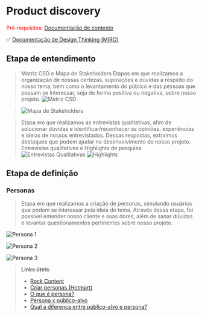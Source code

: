 # Product discovery

<span style="color:red">Pré-requisitos: <a href="01-Contexto.md"> Documentação de contexto</a></span>

✅ [Documentação de Design Thinking (MIRO)](files/processo-dt.pdf)

## Etapa de entendimento


> Matriz CSD e Mapa de Stakeholders
> Etapas em que realizamos a organização de nossas certezas, suposições e dúvidas a respeito do nosso tema, bem como o levantamento do público e das pessoas que possam se interessar, seja de forma positiva ou negativa, sobre nosso projeto.
> ![Matriz CSD](https://github.com/user-attachments/assets/cbd7fcc3-d104-46fa-9cbc-a0ee1a3c3afd)

> ![Mapa de Stakeholders](https://github.com/user-attachments/assets/498b6f86-97f2-4a04-9586-685a1fd13d9b)

> Etapa em que realizamos as entrevistas qualitativas, afim de solucionar dúvidas e identificar/reconhecer as opiniões, experiências e ideias de nossos entrevistados. Dessas respostas, extraímos destaques que podem ajudar no desenvolvimento de nosso projeto.
> Entrevistas qualitativas e Highlights de pesquisa
> ![Entrevistas Qualitativas](https://github.com/user-attachments/assets/bd4a9b43-3853-42a6-a920-9df5fd470d79)
> ![Highlights](https://github.com/user-attachments/assets/cee67b80-73ef-4321-be94-c32387e011f3)



## Etapa de definição

### Personas

> Etapa em que realizamos a criação de personas, simulando usuários que podem se interessar pela ideia do tema. Através dessa etapa, foi possível entender nosso cliente e suas dores, além de sanar dúvidas e levantar questionamentos pertinentes sobre nosso projeto.

![Persona 1](https://github.com/user-attachments/assets/f4481327-631a-42c9-a465-18d4c9c4fc9c)

![Persona 2](https://github.com/user-attachments/assets/33f2712e-b9d8-4faa-bb3f-48ca52592d06)

![Persona 3](https://github.com/user-attachments/assets/cea46a91-038d-4f4a-afb8-db92e9aebdd3)


> 

> **Links úteis**:
> - [Rock Content](https://rockcontent.com/blog/personas/)
> - [Criar personas (Hotmart)](https://blog.hotmart.com/pt-br/como-criar-persona-negocio/)
> - [O que é persona?](https://resultadosdigitais.com.br/blog/persona-o-que-e/)
> - [Persona x público-alvo](https://flammo.com.br/blog/persona-e-publico-alvo-qual-a-diferenca/)
> - [Qual a diferença entre público-alvo e persona?](https://rockcontent.com/blog/diferenca-publico-alvo-e-persona/)

